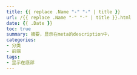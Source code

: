 ```yaml
---
title: {{ replace .Name "-" "-" | title }}
url: /{{ replace .Name "-" "-" | title }}.html
date: {{ .Date }}
toc: true
summary: 摘要，显示在meta的description中，
categories:
- 分类
- 前端
tags:
- 显示在底部
---
```

